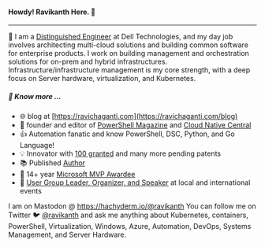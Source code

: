 #### Howdy! Ravikanth Here. :pray:
-----
:office: I am a [Distinguished Engineer](https://www.linkedin.com/in/rchaganti/) at Dell Technologies, and my day job involves architecting multi-cloud solutions and building common software for enterprise products. I work on building management and orchestration solutions for on-prem and hybrid infrastructures. Infrastructure/infrastructure management is my core strength, with a deep focus on Server hardware, virtualization, and Kubernetes.

##### :newspaper: Know more ...
* :globe_with_meridians: blog at [https://ravichaganti.com](https://ravichaganti.com/blog)
* :blue_book: founder and editor of [PowerShell Magazine](https://powershellmagazine.com) and [Cloud Native Central](https://cloudnativecentral.com)
* :thumbsup: Automation fanatic and know PowerShell, DSC, Python, and Go Language!
* :bulb:  Innovator with [100 granted](https://idiyas.com/inventor/badge?id=62ffae22e837f6b92cdda8b5&name=ravikanth+chaganti) and many more pending patents
* :books: Published [Author](https://ravichaganti.com/books/)
* :tada:  14+ year [Microsoft MVP Awardee](https://mvp.microsoft.com/en-us/PublicProfile/4029023?fullName=Ravikanth%20C)
* :microphone: [User Group Leader, Organizer, and Speaker](https://ravichaganti.com/categories/presentations/) at local and international events

I am on Mastodon @ https://hachyderm.io/@ravikanth
You can follow me on Twitter :bird: [@ravikanth](https://twitter.com/ravikanth) and ask me anything about Kubernetes, containers, PowerShell, Virtualization, Windows, Azure, Automation, DevOps, Systems Management, and Server Hardware.
